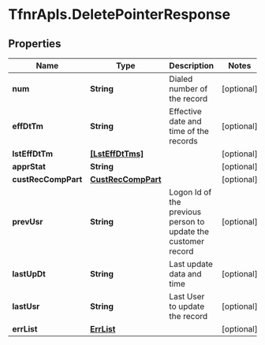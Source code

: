 # TfnrApIs.DeletePointerResponse

## Properties
Name | Type | Description | Notes
------------ | ------------- | ------------- | -------------
**num** | **String** | Dialed number of the record  | [optional] 
**effDtTm** | **String** | Effective date and time of the records | [optional] 
**lstEffDtTm** | [**[LstEffDtTms]**](LstEffDtTms.md) |  | [optional] 
**apprStat** | **String** |  | [optional] 
**custRecCompPart** | [**CustRecCompPart**](CustRecCompPart.md) |  | [optional] 
**prevUsr** | **String** | Logon Id of the previous person to update the customer record  | [optional] 
**lastUpDt** | **String** | Last update data and time | [optional] 
**lastUsr** | **String** | Last User to update the record | [optional] 
**errList** | [**ErrList**](ErrList.md) |  | [optional] 


